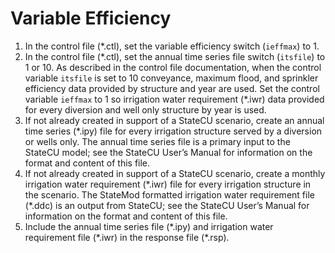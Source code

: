 # Variable Efficiency #

1.	In the control file (\*.ctl), set the variable efficiency switch (`ieffmax`) to 1.
2.	In the control file (\*.ctl), set the annual time series file switch (`itsfile`) to 1 or 10. As described in the 
control file documentation, when the control variable `itsfile` is set to 10 conveyance, maximum flood, and sprinkler 
efficiency data provided by structure and year are used. Set the control variable `ieffmax` to 1 so irrigation water 
requirement (\*.iwr) data provided for every diversion and well only structure by year is used. 
3.	If not already created in support of a StateCU scenario, create an annual time series (\*.ipy) file for every 
irrigation structure served by a diversion or wells only. The annual time series file is a primary input to the 
StateCU model; see the StateCU User’s Manual for information on the format and content of this file.
4.	If not already created in support of a StateCU scenario, create a monthly irrigation water requirement (\*.iwr) 
file for every irrigation structure in the scenario. The StateMod formatted irrigation water requirement file (\*.ddc) 
is an output from StateCU; see the StateCU User’s Manual for information on the format and content of this file. 
5.	Include the annual time series file (\*.ipy) and irrigation water requirement file (\*.iwr) in the response file 
(\*.rsp). 
